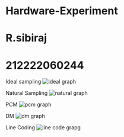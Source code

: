 # Hardware-Experiment
# R.sibiraj
# 212222060244
Ideal sampling
![ideal graph](https://github.com/user-attachments/assets/e1857a5d-1711-4322-aca7-b41858e234ea)

Natural Sampling
![natural graph](https://github.com/user-attachments/assets/152f5466-b245-4971-8168-1cc054411f64)

PCM
![pcm graph](https://github.com/user-attachments/assets/b3dbdb1e-b4c5-49b5-b7b4-1f7b018c62bd)

DM
![dm graph](https://github.com/user-attachments/assets/d4500547-ec6d-4208-acb7-268f80aa828e)

Line Coding 
![line code grapg](https://github.com/user-attachments/assets/4015affb-5e0b-4fbf-bb1d-c59d9bc51e8d)

